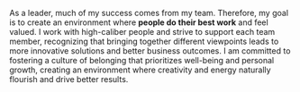 As a leader, much of my success comes from my team. Therefore, my goal is to create an environment where **people do their best work** and feel valued. I work with high-caliber people and strive to support each team member, recognizing that bringing together different viewpoints leads to more innovative solutions and better business outcomes.   I am committed to fostering a culture of belonging that prioritizes well-being and personal growth, creating an environment where creativity and energy naturally flourish and drive better results.